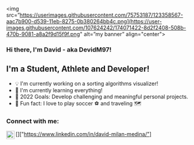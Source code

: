 <img src=”https://userimages.githubusercontent.com/75753187/123358567-aac7b900-d539-11eb-8275-0b380264bb4c.png](https://user-images.githubusercontent.com/107624242/174071422-8d2f2408-508b-470b-9081-a8a2f9d15f9f.png" alt=”my banner” align="center">

### Hi there, I'm David - aka DevidM97!

## I'm a Student, Athlete and Developer!
- 💡 I'm currently working on a sorting algorithms visualizer!
- 🌱 I'm currently learning everything!
- 🎯 2022 Goals: Develop challenging and meaningful personal projects.
- 🚨 Fun fact: I love to play soccer ⚽️ and traveling 🗺

### Connect with me:

[<img align="left" alt="David Milan - linkedin" width="22px" src="https://cdn.jsdelivr.net/npm/simple-icons@v3/icons/linkedin.svg"/>]["https://www.linkedin.com/in/david-milan-medina/"]
